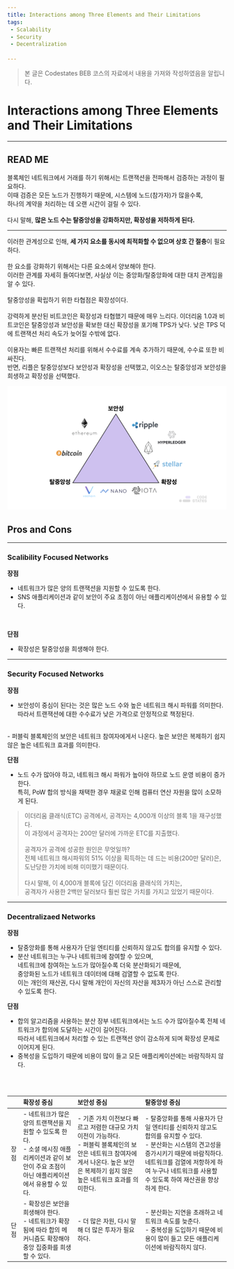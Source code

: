 ```yaml
---
title: Interactions among Three Elements and Their Limitations
tags: 
 - Scalability
 - Security
 - Decentralization

---
```


> 본 글은 Codestates BEB 코스의 자료에서 내용을 가져와 작성하였음을 알립니다.  

# Interactions among Three Elements and Their Limitations

---

## READ ME
블록체인 네트워크에서 거래를 하기 위해서는 트랜잭션을 전파해서 검증하는 과정이 필요하다.  
이때 검증은 모든 노드가 진행하기 때문에, 시스템에 노드(참가자)가 많을수록,  
하나의 계약을 처리하는 데 오랜 시간이 걸릴 수 있다.  
<br>
다시 말해, **많은 노드 수는 탈중앙성을 강화하지만, 확장성을 저하하게 된다.**  

---

이러한 관계성으로 인해, **세 가지 요소를 동시에 최적화할 수 없으며 상호 간 절충**이 필요하다.  
<br>
한 요소를 강화하기 위해서는 다른 요소에서 양보해야 한다.  
이러한 관계를 자세히 들여다보면, 사실상 이는 중앙화/탈중앙화에 대한 대치 관계임을 알 수 있다.  
<br>
탈중앙성을 확립하기 위한 타협점은 확장성이다.  
<br>
강력하게 분산된 비트코인은 확장성과 타협했기 때문에 매우 느리다.
이더리움 1.0과 비트코인은 탈중앙성과 보안성을 확보한 대신 확장성을 포기해 TPS가 낮다.
낮은 TPS 덕에 트랜잭션 처리 속도가 늦어질 수밖에 없다.  
<br>
이용자는 빠른 트랜잭션 처리를 위해서 수수료를 계속 추가하기 때문에, 수수료 또한 비싸진다.  
반면, 리플은 탈중앙성보다 보안성과 확장성을 선택했고, 이오스는 탈중앙성과 보안성을 희생하고 확장성을 선택했다.  

![trilemma-priority](../../assets/img/trilemma-priority.png)  

## Pros and Cons

---

### Scalibility Focused Networks  

**장점**  
- 네트워크가 많은 양의 트랜잭션을 지원할 수 있도록 한다.  
- SNS 애플리케이션과 같이 보안이 주요 초점이 아닌 애플리케이션에서 유용할 수 있다.  
<br>

**단점**  
- 확장성은 탈중앙성을 희생해야 한다.  

---

### Security Focused Networks

**장점**  
- 보안성이 중심이 된다는 것은 많은 노드 수와 높은 네트워크 해시 파워를 의미한다.  
따라서 트랜잭션에 대한 수수료가 낮은 가격으로 안정적으로 책정된다.  
<br>
- 퍼블릭 블록체인의 보안은 네트워크 참여자에게서 나온다.  
높은 보안은 복제하기 쉽지 않은 높은 네트워크 효과를 의미한다.  
<br>

**단점**  
- 노드 수가 많아야 하고, 네트워크 해시 파워가 높아야 하므로 노드 운영 비용이 증가한다.  
특히, PoW 합의 방식을 채택한 경우 채굴로 인해 컴퓨터 연산 자원을 많이 소모하게 된다.  

> 이더리움 클래식(ETC) 공격에서, 공격자는 4,000개 이상의 블록 1을 재구성했다.  
> 이 과정에서 공격자는 200만 달러에 가까운 ETC를 지출했다.  
> <br>
> 공격자가 공격에 성공한 원인은 무엇일까?  
> 전체 네트워크 해시파워의 51% 이상을 획득하는 데 드는 비용(200만 달러)은, 도난당한 가치에 비해 미미했기 때문이다.  
> <br>
> 다시 말해, 이 4,000개 블록에 담긴 이더리움 클래식의 가치는,  
> 공격자가 사용한 2백만 달러보다 훨씬 많은 가치를 가지고 있었기 때문이다.

---

### Decentralizaed Networks
**장점**  
- 탈중앙화를 통해 사용자가 단일 엔티티를 신뢰하지 않고도 합의를 유지할 수 있다.  
- 분산 네트워크는 누구나 네트워크에 참여할 수 있으며,  
네트워크에 참여하는 노드가 많아질수록 더욱 분산화되기 때문에,  
중앙화된 노드가 네트워크 데이터에 대해 검열할 수 없도록 한다.  
이는 개인의 재산권, 다시 말해 개인이 자신의 자산을 제3자가 아닌 스스로 관리할 수 있도록 한다.  

**단점**  
- 합의 알고리즘을 사용하는 분산 장부 네트워크에서는 노드 수가 많아질수록 전체 네트워크가 합의에 도달하는 시간이 길어진다.  
따라서 네트워크에서 처리할 수 있는 트랜잭션 양이 감소하게 되며 확장성 문제로 이어지게 된다.  
- 중복성을 도입하기 때문에 비용이 많이 들고 모든 애플리케이션에는 바람직하지 않다.  


<br>
<br>


||확장성 중심|보안성 중심|탈중앙성 중심|
|:---:|:---|:---|:---|
|장점|- 네트워크가 많은 양의 트랜잭션을 지원할 수 있도록 한다.<br>- 소셜 메시징 애플리케이션과 같이 보안이 주요 초점이 아닌 애플리케이션에서 유용할 수 있다.|- 기존 가치 이전보다 빠르고 저렴한 대규모 가치 이전이 가능하다.<br>- 퍼블릭 블록체인의 보안은 네트워크 참여자에게서 나온다. 높은 보안은 복제하기 쉽지 않은 높은 네트워크 효과를 의미한다.|- 탈중앙화를 통해 사용자가 단일 엔티티를 신뢰하지 않고도 합의를 유지할 수 있다.<br>- 분산화는 시스템의 견고성을 증가시키기 때문에 바람직하다. 네트워크를 검열에 저항하게 하여 누구나 네트워크를 사용할 수 있도록 하여 재산권을 향상하게 한다.|
|단점|- 확장성은 보안을 희생해야 한다.<br>- 네트워크가 확장됨에 따라 합의 메커니즘도 확장해야 중앙 집중화를 희생할 수 있다.|- 더 많은 자원, 다시 말해 더 많은 투자가 필요하다.|- 분산화는 지연을 초래하고 네트워크 속도를 늦춘다.<br>- 중복성을 도입하기 때문에 비용이 많이 들고 모든 애플리케이션에 바람직하지 않다.|